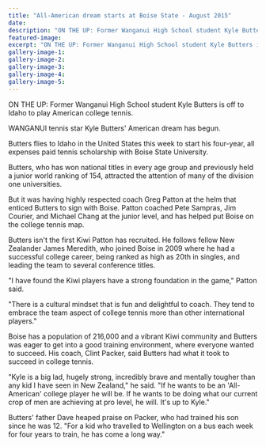 ```yaml
---
title: "All-American dream starts at Boise State - August 2015"
date: 
description: "ON THE UP: Former Wanganui High School student Kyle Butters is off to Idaho to play American college tennis, Wanganui Chronicle article 11/8/15..."
featured-image: 
excerpt: "ON THE UP: Former Wanganui High School student Kyle Butters is off to Idaho to play American college tennis."
gallery-image-1: 
gallery-image-2: 
gallery-image-3: 
gallery-image-4: 
gallery-image-5: 
---
```


<p>ON THE UP: Former Wanganui High School student Kyle Butters is off to Idaho to play American college tennis.</p>
<p>WANGANUI tennis star Kyle Butters' American dream has begun.</p>
<p>Butters flies to Idaho in the United States this week to start his four-year, all expenses paid tennis scholarship with Boise State University.</p>
<p>Butters, who has won national titles in every age group and previously held a junior world ranking of 154, attracted the attention of many of the division one universities.</p>
<p>But it was having highly respected coach Greg Patton at the helm that enticed Butters to sign with Boise. Patton coached Pete Sampras, Jim Courier, and Michael Chang at the junior level, and has helped put Boise on the college tennis map.</p>
<p>Butters isn't the first Kiwi Patton has recruited. He follows fellow New Zealander James Meredith, who joined Boise in 2009 where he had a successful college career, being ranked as high as 20th in singles, and leading the team to several conference titles.</p>
<p>"I have found the Kiwi players have a strong foundation in the game," Patton said.</p>
<p>"There is a cultural mindset that is fun and delightful to coach. They tend to embrace the team aspect of college tennis more than other international players."</p>
<p>Boise has a population of 216,000 and a vibrant Kiwi community and Butters was eager to get into a good training environment, where everyone wanted to succeed. His coach, Clint Packer, said Butters had what it took to succeed in college tennis.</p>
<p>"Kyle is a big lad, hugely strong, incredibly brave and mentally tougher than any kid I have seen in New Zealand," he said. "If he wants to be an 'All-American' college player he will be. If he wants to be doing what our current crop of men are achieving at pro level, he will. It's up to Kyle."</p>
<p>Butters' father Dave heaped praise on Packer, who had trained his son since he was 12. "For a kid who travelled to Wellington on a bus each week for four years to train, he has come a long way."</p>

